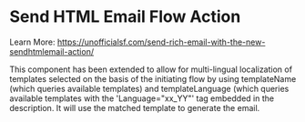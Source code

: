 # Send HTML Email Flow Action

Learn More: https://unofficialsf.com/send-rich-email-with-the-new-sendhtmlemail-action/

This component has been extended to allow for multi-lingual localization of templates selected on the basis of the initiating flow by using templateName (which queries available templates) and templateLanguage (which queries available templates with the 'Language="xx_YY"' tag embedded in the description.  It will use the matched template to generate the email.
